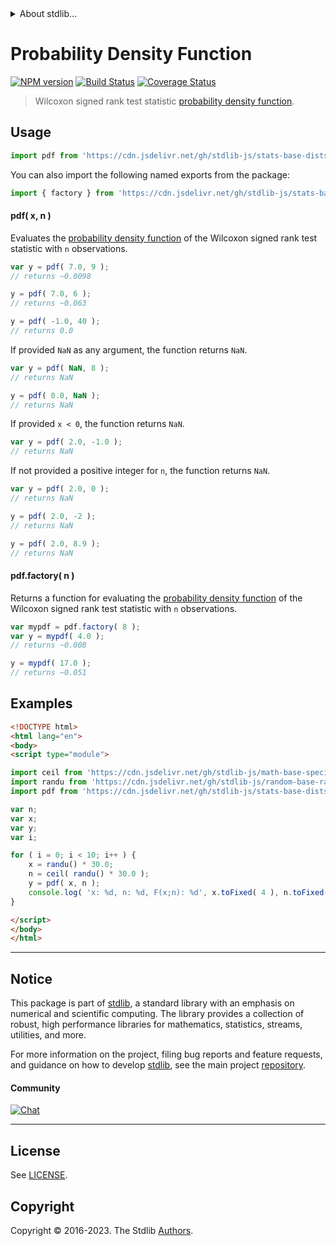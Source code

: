 <!--

@license Apache-2.0

Copyright (c) 2020 The Stdlib Authors.

Licensed under the Apache License, Version 2.0 (the "License");
you may not use this file except in compliance with the License.
You may obtain a copy of the License at

   http://www.apache.org/licenses/LICENSE-2.0

Unless required by applicable law or agreed to in writing, software
distributed under the License is distributed on an "AS IS" BASIS,
WITHOUT WARRANTIES OR CONDITIONS OF ANY KIND, either express or implied.
See the License for the specific language governing permissions and
limitations under the License.

-->


<details>
  <summary>
    About stdlib...
  </summary>
  <p>We believe in a future in which the web is a preferred environment for numerical computation. To help realize this future, we've built stdlib. stdlib is a standard library, with an emphasis on numerical and scientific computation, written in JavaScript (and C) for execution in browsers and in Node.js.</p>
  <p>The library is fully decomposable, being architected in such a way that you can swap out and mix and match APIs and functionality to cater to your exact preferences and use cases.</p>
  <p>When you use stdlib, you can be absolutely certain that you are using the most thorough, rigorous, well-written, studied, documented, tested, measured, and high-quality code out there.</p>
  <p>To join us in bringing numerical computing to the web, get started by checking us out on <a href="https://github.com/stdlib-js/stdlib">GitHub</a>, and please consider <a href="https://opencollective.com/stdlib">financially supporting stdlib</a>. We greatly appreciate your continued support!</p>
</details>

# Probability Density Function

[![NPM version][npm-image]][npm-url] [![Build Status][test-image]][test-url] [![Coverage Status][coverage-image]][coverage-url] <!-- [![dependencies][dependencies-image]][dependencies-url] -->

> Wilcoxon signed rank test statistic [probability density function][pdf].

<section class="intro">

</section>

<!-- /.intro -->



<section class="usage">

## Usage

```javascript
import pdf from 'https://cdn.jsdelivr.net/gh/stdlib-js/stats-base-dists-signrank-pdf@v0.1.0-esm/index.mjs';
```

You can also import the following named exports from the package:

```javascript
import { factory } from 'https://cdn.jsdelivr.net/gh/stdlib-js/stats-base-dists-signrank-pdf@v0.1.0-esm/index.mjs';
```

#### pdf( x, n )

Evaluates the [probability density function][pdf] of the Wilcoxon signed rank test statistic with `n` observations.

```javascript
var y = pdf( 7.0, 9 );
// returns ~0.0098

y = pdf( 7.0, 6 );
// returns ~0.063

y = pdf( -1.0, 40 );
// returns 0.0
```

If provided `NaN` as any argument, the function returns `NaN`.

```javascript
var y = pdf( NaN, 8 );
// returns NaN

y = pdf( 0.0, NaN );
// returns NaN
```

If provided `x < 0`, the function returns `NaN`.

```javascript
var y = pdf( 2.0, -1.0 );
// returns NaN
```

If not provided a positive integer for `n`, the function returns `NaN`.

```javascript
var y = pdf( 2.0, 0 );
// returns NaN

y = pdf( 2.0, -2 );
// returns NaN

y = pdf( 2.0, 8.9 );
// returns NaN
```

#### pdf.factory( n )

Returns a function for evaluating the [probability density function][pdf] of the Wilcoxon signed rank test statistic with `n` observations.

```javascript
var mypdf = pdf.factory( 8 );
var y = mypdf( 4.0 );
// returns ~0.008

y = mypdf( 17.0 );
// returns ~0.051
```

</section>

<!-- /.usage -->

<section class="examples">

## Examples

<!-- eslint no-undef: "error" -->

```html
<!DOCTYPE html>
<html lang="en">
<body>
<script type="module">

import ceil from 'https://cdn.jsdelivr.net/gh/stdlib-js/math-base-special-ceil@esm/index.mjs';
import randu from 'https://cdn.jsdelivr.net/gh/stdlib-js/random-base-randu@esm/index.mjs';
import pdf from 'https://cdn.jsdelivr.net/gh/stdlib-js/stats-base-dists-signrank-pdf@v0.1.0-esm/index.mjs';

var n;
var x;
var y;
var i;

for ( i = 0; i < 10; i++ ) {
    x = randu() * 30.0;
    n = ceil( randu() * 30.0 );
    y = pdf( x, n );
    console.log( 'x: %d, n: %d, F(x;n): %d', x.toFixed( 4 ), n.toFixed( 4 ), y.toFixed( 4 ) );
}

</script>
</body>
</html>
```

</section>

<!-- /.examples -->

<!-- Section for related `stdlib` packages. Do not manually edit this section, as it is automatically populated. -->

<section class="related">

</section>

<!-- /.related -->

<!-- Section for all links. Make sure to keep an empty line after the `section` element and another before the `/section` close. -->


<section class="main-repo" >

* * *

## Notice

This package is part of [stdlib][stdlib], a standard library with an emphasis on numerical and scientific computing. The library provides a collection of robust, high performance libraries for mathematics, statistics, streams, utilities, and more.

For more information on the project, filing bug reports and feature requests, and guidance on how to develop [stdlib][stdlib], see the main project [repository][stdlib].

#### Community

[![Chat][chat-image]][chat-url]

---

## License

See [LICENSE][stdlib-license].


## Copyright

Copyright &copy; 2016-2023. The Stdlib [Authors][stdlib-authors].

</section>

<!-- /.stdlib -->

<!-- Section for all links. Make sure to keep an empty line after the `section` element and another before the `/section` close. -->

<section class="links">

[npm-image]: http://img.shields.io/npm/v/@stdlib/stats-base-dists-signrank-pdf.svg
[npm-url]: https://npmjs.org/package/@stdlib/stats-base-dists-signrank-pdf

[test-image]: https://github.com/stdlib-js/stats-base-dists-signrank-pdf/actions/workflows/test.yml/badge.svg?branch=v0.1.0
[test-url]: https://github.com/stdlib-js/stats-base-dists-signrank-pdf/actions/workflows/test.yml?query=branch:v0.1.0

[coverage-image]: https://img.shields.io/codecov/c/github/stdlib-js/stats-base-dists-signrank-pdf/main.svg
[coverage-url]: https://codecov.io/github/stdlib-js/stats-base-dists-signrank-pdf?branch=main

<!--

[dependencies-image]: https://img.shields.io/david/stdlib-js/stats-base-dists-signrank-pdf.svg
[dependencies-url]: https://david-dm.org/stdlib-js/stats-base-dists-signrank-pdf/main

-->

[chat-image]: https://img.shields.io/gitter/room/stdlib-js/stdlib.svg
[chat-url]: https://app.gitter.im/#/room/#stdlib-js_stdlib:gitter.im

[stdlib]: https://github.com/stdlib-js/stdlib

[stdlib-authors]: https://github.com/stdlib-js/stdlib/graphs/contributors

[umd]: https://github.com/umdjs/umd
[es-module]: https://developer.mozilla.org/en-US/docs/Web/JavaScript/Guide/Modules

[deno-url]: https://github.com/stdlib-js/stats-base-dists-signrank-pdf/tree/deno
[umd-url]: https://github.com/stdlib-js/stats-base-dists-signrank-pdf/tree/umd
[esm-url]: https://github.com/stdlib-js/stats-base-dists-signrank-pdf/tree/esm
[branches-url]: https://github.com/stdlib-js/stats-base-dists-signrank-pdf/blob/main/branches.md

[stdlib-license]: https://raw.githubusercontent.com/stdlib-js/stats-base-dists-signrank-pdf/main/LICENSE

[pdf]: https://en.wikipedia.org/wiki/Cumulative_distribution_function

</section>

<!-- /.links -->
